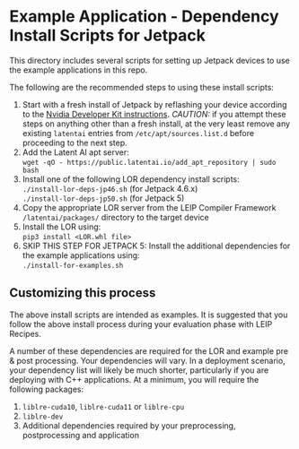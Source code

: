 # Example Application - Dependency Install Scripts for Jetpack
This directory includes several scripts for setting up Jetpack devices to use the example applications in this repo.

The following are the recommended steps to using these install scripts:

1. Start with a fresh install of Jetpack by reflashing your device according to the [Nvidia Developer Kit instructions](https://developer.nvidia.com/embedded/jetpack).  *CAUTION:* if you attempt these steps on anything other than a fresh install, at the very least remove any existing `latentai` entries from `/etc/apt/sources.list.d` before proceeding to the next step.
2. Add the Latent AI apt server:<br>
`wget -qO - https://public.latentai.io/add_apt_repository | sudo bash`
3. Install one of the following LOR dependency install scripts:<br>
`./install-lor-deps-jp46.sh` (for Jetpack 4.6.x)<br>
`./install-lor-deps-jp50.sh` (for Jetpack 5)
4. Copy the appropriate LOR server from the LEIP Compiler Framework `/latentai/packages/` directory to the target device
5. Install the LOR using:<br>
`pip3 install <LOR.whl file>`
7. SKIP THIS STEP FOR JETPACK 5: Install the additional dependencies for the example applications using:<br>
`./install-for-examples.sh`

## Customizing this process
The above install scripts are intended as examples.  It is suggested that you
follow the above install process during your evaluation phase with LEIP Recipes.


A number of these dependencies are required for the LOR and example pre & post processing. Your dependencies will vary.
In a deployment scenario, your dependency list will likely be much shorter, particularly if you are deploying with C++
applications.  At a minimum, you will require the following packages:

1. `liblre-cuda10`, `liblre-cuda11` or `liblre-cpu`
2. `liblre-dev`
3. Additional dependencies required by your preprocessing, postprocessing and application

